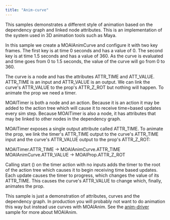 ```yaml
---
title: "Anim-curve"
---
```


This samples demonstrates a different style of animation based on the dependency graph and linked node attributes. This is an implementation of the system used in 3D animation tools such as Maya.

In this sample we create a MOAIAnimCurve and configure it with two key frames. The first key is at time 0 seconds and has a value of 0. The second key is at time 1.5 seconds and has a value of 360. As the curve is evaluated and time goes from 0 to 1.5 seconds, the value of the curve will go from 0 to 360.

The curve is a node and has the attributes ATTR\_TIME and ATT\_VALUE. ATTR\_TIME is an input and ATTR\_VALUE is an output. We can link the curve's ATTR\_VALUE to the prop's ATTR\_Z\_ROT but nothing will happen. To animate the prop we need a timer.

MOAITimer is both a node and an action. Because it is an action it may be added to the action tree which will cause it to receive time=based updates every sim step. Because MOAITimer is also a node, it has attributes that may be linked to other nodes in the dependency graph.

MOAITimer exposes a single output attribute called ATTR\_TIME. To animate the prop, we link the timer's ATTR\_TIME output to the curve's ATTR\_TIME input and the curve's ATTR\_VALUE output to the prop's ATTR\_Z\_ROT:

MOAITimer.ATTR\_TIME -\> MOAIAnimCurve.ATTR\_TIME MOAIAnimCurve.ATTR\_VALUE -\> MOAIProp.ATTR\_Z\_ROT

Calling start () on the timer action with no inputs adds the timer to the root of the action tree which causes it to begin receiving time based updates. Each update causes the timer to progress, which changes the value of its ATTR\_TIME. This causes the curve's ATTR\_VALUE to change which, finally, animates the prop.

This sample is just a demonstration of attributes, curves and the dependency graph. In production you will probably not want to do animation this way but instead use curves with MOAIAnim. See the [anim-driver](anim-driver.html) sample for more about MOAIAnim.

